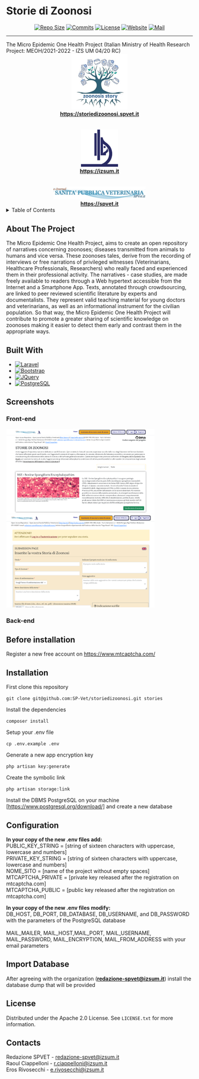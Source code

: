 # Storie di Zoonosi
<p align="center">
  <a href="#"><img src="https://img.shields.io/github/repo-size/SP-Vet/storiedizoonosi" alt="Repo Size"></a>
  <a href="#"><img src="https://img.shields.io/github/commit-activity/m/SP-Vet/storiedizoonosi" alt="Commits"></a>
  <a href="https://github.com/SP-Vet/storiedizoonosi/blob/main/LICENSE"><img src="https://img.shields.io/github/license/SP-Vet/storiedizoonosi" alt="License"></a>
  <a href="https://storiedizoonosi.spvet.it"><img src="https://img.shields.io/website?down_color=orange&down_message=On%20maintenance&up_color=green&up_message=Online&url=https%3A%2F%2Fstoriedizoonosi.spvet.it" alt="Website"></a>
  <a href="mailto:redazione-spvet@izsum.it"><img src="https://img.shields.io/badge/MAIL-redazione--spvet%40izsum.it-lightblue" alt="Mail"></a>
</p>
<hr>
The Micro Epidemic One Health Project (Italian Ministry of Health Research Project: MEOH/2021-2022 - IZS UM 04/20 RC)

<div align="center">
    <a href="https://storiedizoonosi.spvet.it/">
      <img src="public/images/logo_zoonosi_300.png" alt="LOGO Storie di zoonosi" width="150"><br>
      <b>https://storiedizoonosi.spvet.it</b>
    </a><br><br><br>
    <a href="https://izsum.it/">
        <img src="public/images/logo_izsum_transp.png" alt="LOGO IZSUM" width="100"><br>
        <b>https://izsum.it</b>
    </a><br><br><br>
    <a href="https://spvet.it/">
        <img src="public/images/spvet_header.jpg" alt="LOGO SPVET.it" width="250"><br>
        <b>https://spvet.it</b>
    </a>
</div>

<details>
  <summary>Table of Contents</summary>
  <ol>
    <li><a href="#about-the-project">About The Project</a></li>
    <li><a href="#built-with">Built With</a></li>
    <li><a href="#screenshots">Screenshots</a>
    <ol>
      <li><a href="#screen-front-end">Front-End</li>
      <li><a href="#screen-back-end">Back-End</li>
    </ol>
    </li>
    <li><a href="#before-installation">Before Installation</a></li>
    <li><a href="#installation">Installation</a></li>
    <li><a href="#configuration">Configuration</a></li>
    <li><a href="#import-database">Import Database</a></li>
    <li><a href="#license">License</a></li>
    <li><a href="#contacts">Contacts</a></li>
  </ol>
</details>

## About The Project
The Micro Epidemic One Health Project, aims to create an open repository of narratives concerning zoonoses; diseases transmitted from animals to humans and vice versa. These zoonoses tales, derive from the recording of interviews or free narrations of privileged witnesses (Veterinarians, Healthcare Professionals, Researchers) who really faced and experienced them in their professional activity. The narratives - case studies, are made freely available to readers through a Web hypertext accessible from the Internet and a Smartphone App. Texts, annotated through crowdsourcing, are linked to peer reviewed scientific literature by experts and documentalists. They represent valid teaching material for young doctors and veterinarians, as well as an informational instrument for the civilian population. So that way, the Micro Epidemic One Health Project will contribute to promote a greater sharing of scientific knowledge on zoonoses making it easier to detect them early and contrast them in the appropriate ways.

## Built With
* [![Laravel][Laravel.com]][Laravel-url]
* [![Bootstrap][Bootstrap.com]][Bootstrap-url]
* [![JQuery][JQuery.com]][JQuery-url]
* [![PostgreSQL][PostgreSQL.org]][PostgreSQL-url]

## Screenshots

### Front-end

<img src="/public/images/screen-front-1.png" width="400" alt="Screenshot Fron-end 1" />
<img src="/public/images/screen-front-2.png" width="400" alt="Screenshot Fron-end 2" />

### Back-end


## Before installation
Register a new free account on https://www.mtcaptcha.com/ 

## Installation
First clone this repository

```
git clone git@github.com:SP-Vet/storiedizoonosi.git stories
```

Install the dependencies

```
composer install
```

Setup your .env file

```
cp .env.example .env
```

Generate a new app encryption key

```
php artisan key:generate
```

Create the symbolic link

```
php artisan storage:link
```



Install the DBMS PostgreSQL on your machine [https://www.postgresql.org/download/]
and create a new database

## Configuration
**In your copy of the new .env files add:**<br>
PUBLIC_KEY_STRING = [string of sixteen characters with uppercase, lowercase and numbers]<br>
PRIVATE_KEY_STRING = [string of sixteen characters with uppercase, lowercase and numbers]<br>
NOME_SITO = [name of the project without empty spaces]<br>
MTCAPTCHA_PRIVATE = [private key released after the registration on mtcaptcha.com]<br>
MTCAPTCHA_PUBLIC = [public key released after the registration on mtcaptcha.com]<br>

**In your copy of the new .env files modify:**<br>
DB_HOST, DB_PORT, DB_DATABASE, DB_USERNAME, and DB_PASSWORD with the parameters of the PostgreSQL database<br><br>
MAIL_MAILER, MAIL_HOST,MAIL_PORT, MAIL_USERNAME, MAIL_PASSWORD, MAIL_ENCRYPTION, MAIL_FROM_ADDRESS with your email parameters

## Import Database
After agreeing with the organization (**redazione-spvet@izsum.it**) install the database dump that will be provided

## License
Distributed under the Apache 2.0 License. See `LICENSE.txt` for more information.

## Contacts
Redazione SPVET - redazione-spvet@izsum.it<br>
Raoul Ciappelloni - r.ciappelloni@izsum.it<br>
Eros Rivosecchi - e.rivosecchi@izsum.it


<!-- MARKDOWN LINKS & IMAGES -->
<!-- https://www.markdownguide.org/basic-syntax/#reference-style-links -->
[contributors-shield]: https://img.shields.io/github/contributors/othneildrew/Best-README-Template.svg?style=for-the-badge
[contributors-url]: https://github.com/othneildrew/Best-README-Template/graphs/contributors
[forks-shield]: https://img.shields.io/github/forks/othneildrew/Best-README-Template.svg?style=for-the-badge
[forks-url]: https://github.com/othneildrew/Best-README-Template/network/members
[stars-shield]: https://img.shields.io/github/stars/othneildrew/Best-README-Template.svg?style=for-the-badge
[stars-url]: https://github.com/othneildrew/Best-README-Template/stargazers
[issues-shield]: https://img.shields.io/github/issues/othneildrew/Best-README-Template.svg?style=for-the-badge
[issues-url]: https://github.com/othneildrew/Best-README-Template/issues
[license-shield]: https://img.shields.io/github/license/othneildrew/Best-README-Template.svg?style=for-the-badge
[license-url]: https://github.com/othneildrew/Best-README-Template/blob/master/LICENSE.txt
[linkedin-shield]: https://img.shields.io/badge/-LinkedIn-black.svg?style=for-the-badge&logo=linkedin&colorB=555
[linkedin-url]: https://linkedin.com/in/othneildrew
[product-screenshot]: images/screenshot.png
[Next.js]: https://img.shields.io/badge/next.js-000000?style=for-the-badge&logo=nextdotjs&logoColor=white
[Next-url]: https://nextjs.org/
[React.js]: https://img.shields.io/badge/React-20232A?style=for-the-badge&logo=react&logoColor=61DAFB
[React-url]: https://reactjs.org/
[Vue.js]: https://img.shields.io/badge/Vue.js-35495E?style=for-the-badge&logo=vuedotjs&logoColor=4FC08D
[Vue-url]: https://vuejs.org/
[Angular.io]: https://img.shields.io/badge/Angular-DD0031?style=for-the-badge&logo=angular&logoColor=white
[Angular-url]: https://angular.io/
[Svelte.dev]: https://img.shields.io/badge/Svelte-4A4A55?style=for-the-badge&logo=svelte&logoColor=FF3E00
[Svelte-url]: https://svelte.dev/
[Laravel.com]: https://img.shields.io/badge/Laravel-FF2D20?style=for-the-badge&logo=laravel&logoColor=white
[Laravel-url]: https://laravel.com
[Bootstrap.com]: https://img.shields.io/badge/Bootstrap-563D7C?style=for-the-badge&logo=bootstrap&logoColor=white
[Bootstrap-url]: https://getbootstrap.com
[JQuery.com]: https://img.shields.io/badge/jQuery-0769AD?style=for-the-badge&logo=jquery&logoColor=white
[JQuery-url]: https://jquery.com 
[PostgreSQL.org]: https://img.shields.io/badge/PostgreSQL-336791?style=for-the-badge&logo=PostgreSQL&logoColor=white
[PostgreSQL-url]: https://www.postgresql.org/